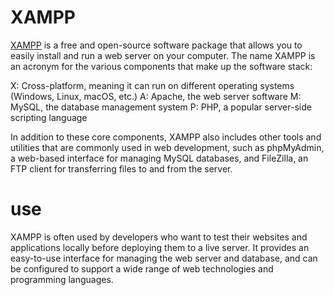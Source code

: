# XAMPP

[XAMPP](https://www.apachefriends.org/download.html) is a free and open-source software package that allows you to easily install and run a web server on your computer.
The name XAMPP is an acronym for the various components that make up the software stack:

X: Cross-platform, meaning it can run on different operating systems (Windows, Linux, macOS, etc.)
A: Apache, the web server software
M: MySQL, the database management system
P: PHP, a popular server-side scripting language

In addition to these core components, XAMPP also includes other tools and utilities that are commonly used in web development, such as phpMyAdmin, a web-based interface for managing MySQL databases, and FileZilla, an FTP client for transferring files to and from the server.
# use
XAMPP is often used by developers who want to test their websites and applications locally before deploying them to a live server. It provides an easy-to-use interface for managing the web server and database, and can be configured to support a wide range of web technologies and programming languages.

